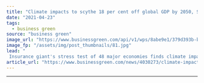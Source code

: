 ```yaml
---
title: "Climate impacts to scythe 18 per cent off global GDP by 2050, Swiss Re warns"
date: "2021-04-23"
tags: 
  - business green
source: "business green"
image_url: "https://www.businessgreen.com/api/v1/wps/8abe9e1/379d393b-b11c-41ee-a4f1-5c473cda3233/5/climate-impact-forest-fire-deforesta-185x114.jpg"
image_fp: "/assets/img/post_thumbnails/81.jpg"
lead: "
 Insurance giant's stress test of 48 major economies finds climate impacts are on course to make world trillions of dollars poorer ..."
article_url: "https://www.businessgreen.com/news/4030273/climate-impacts-scythe-cent-global-gdp-2050-swiss-warns"
---
```


---
